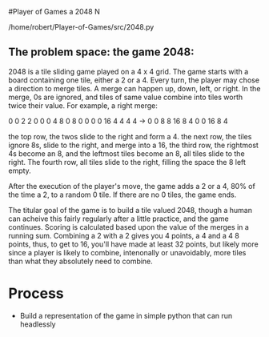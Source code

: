 #Player of Games
a 2048 N



/home/robert/Player-of-Games/src/2048.py

## The problem space: the game 2048:

2048 is a tile sliding game played on a 4 x 4 grid. The game starts with a board containing one tile, either a 2 or a 4. Every turn, the player may chose a direction to merge tiles. A merge can happen up, down, left, or right. In the merge, 0s are ignored, and tiles of same value combine into tiles worth twice their value. For example, a right merge:

0  0 2 2    0  0 0 4
8  0 8 0    0  0 0 16
4  4 4 4 -> 0  0 8 8
16 8 4 0    0 16 8 4

the top row, the twos slide to the right and form a 4. the next row, the tiles ignore 8s, slide to the right, and merge into a 16, the third row, the rightmost 4s become an 8, and the leftmost tiles become an 8, all tiles slide to the right. The fourth row, all tiles slide to the right, filling the space the 8 left empty. 

After the execution of the player's move, the game adds a 2 or a 4, 80% of the time a 2, to a random 0 tile. If there are no 0 tiles, the game ends. 

The titular goal of the game is to build a tile valued 2048, though a human can acheive this fairly regularly after a little practice, and the game continues. Scoring is calculated based upon the value of the merges in a running sum. Combining a 2 with a 2 gives you 4 points, a 4 and a 4 8 points, thus, to get to 16, you'll have made at least 32 points, but likely more since a player is likely to combine, intenonally or unavoidably, more tiles than what they absolutely need to combine. 


# Process

- Build a representation of the game in simple python that can run headlessly
